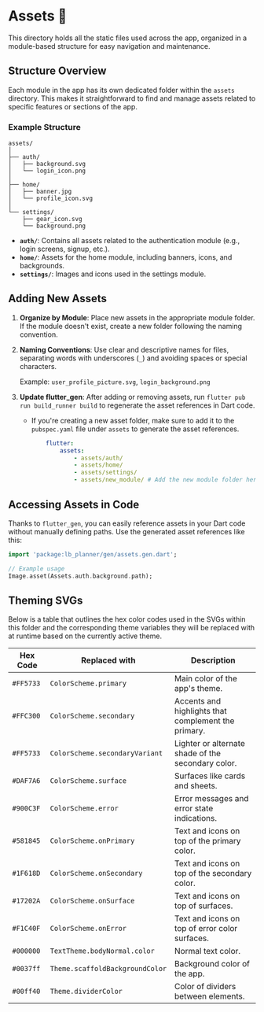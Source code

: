 # Assets 🎨

This directory holds all the static files used across the app, organized in a module-based structure for easy navigation and maintenance.

## Structure Overview

Each module in the app has its own dedicated folder within the `assets` directory. This makes it straightforward to find and manage assets related to specific features or sections of the app.

### Example Structure

```plaintext
assets/
│
├── auth/
│   ├── background.svg
│   └── login_icon.png
│
├── home/
│   ├── banner.jpg
│   └── profile_icon.svg
│
└── settings/
    ├── gear_icon.svg
    └── background.png
```

- **`auth/`**: Contains all assets related to the authentication module (e.g., login screens, signup, etc.).
- **`home/`**: Assets for the home module, including banners, icons, and backgrounds.
- **`settings/`**: Images and icons used in the settings module.

## Adding New Assets

1. **Organize by Module**: Place new assets in the appropriate module folder. If the module doesn't exist, create a new folder following the naming convention.

2. **Naming Conventions**: Use clear and descriptive names for files, separating words with underscores (`_`) and avoiding spaces or special characters.

   Example: `user_profile_picture.svg`, `login_background.png`

3. **Update flutter_gen**: After adding or removing assets, run `flutter pub run build_runner build` to regenerate the asset references in Dart code.
   - If you're creating a new asset folder, make sure to add it to the `pubspec.yaml` file under `assets` to generate the asset references.

        ```yaml
            flutter:
                assets:
                    - assets/auth/
                    - assets/home/
                    - assets/settings/
                    - assets/new_module/ # Add the new module folder here
        ```

## Accessing Assets in Code

Thanks to `flutter_gen`, you can easily reference assets in your Dart code without manually defining paths. Use the generated asset references like this:

```dart
import 'package:lb_planner/gen/assets.gen.dart';

// Example usage
Image.asset(Assets.auth.background.path);
```

## Theming SVGs

Below is a table that outlines the hex color codes used in the SVGs within this folder and the corresponding theme variables they will be replaced with at runtime based on the currently active theme.

| Hex Code   | Replaced with                | Description                                           |
|------------|------------------------------|-------------------------------------------------------|
| `#FF5733`  | `ColorScheme.primary`         | Main color of the app's theme.                        |
| `#FFC300`  | `ColorScheme.secondary`       | Accents and highlights that complement the primary.   |
| `#FF5733`  | `ColorScheme.secondaryVariant` | Lighter or alternate shade of the secondary color.   |
| `#DAF7A6`  | `ColorScheme.surface`         | Surfaces like cards and sheets.                       |
| `#900C3F`  | `ColorScheme.error`           | Error messages and error state indications.           |
| `#581845`  | `ColorScheme.onPrimary`       | Text and icons on top of the primary color.           |
| `#1F618D`  | `ColorScheme.onSecondary`     | Text and icons on top of the secondary color.         |
| `#17202A`  | `ColorScheme.onSurface`       | Text and icons on top of surfaces.                    |
| `#F1C40F`  | `ColorScheme.onError`         | Text and icons on top of error color surfaces.        |
| `#000000`  | `TextTheme.bodyNormal.color`  | Normal text color.                                    |
| `#0037ff`  | `Theme.scaffoldBackgroundColor`| Background color of the app.                         |
| `#00ff40`  | `Theme.dividerColor`          | Color of dividers between elements.                   |